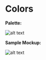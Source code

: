 # Colors
 
__Palette:__

![alt text](https://i.imgur.com/X5oTG8b.png)

__Sample Mockup:__

![alt text](https://i.imgur.com/rL7XVx4.png)